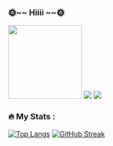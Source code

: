 ### 🌞~~ Hiiii ~~🌞
<div id="header" >
  <img src="https://media.giphy.com/media/wKWxuUOcp9fdvckBty/giphy.gif" width="150"/>
   <img src="https://64.media.tumblr.com/5cb7e485bddd21f9b934794810de574f/a7cbbd880695e3c2-39/s640x960/c2eddeedbbc7cd91af0c2ea0e164ab4c94d65545.gif"/>
   <img src="https://64.media.tumblr.com/e0137890409b2ef9feda3a8c4e7cfb37/e3979aa7c1c3c602-eb/s1280x1920/de2ef085bb5f4ef5f1a5cde4a8c4b04fb3301aed.gif"/>
</div>

### :fire: My Stats :

[![Top Langs](https://github-readme-stats.vercel.app/api/top-langs/?username=Ryu-ko&theme=tokyonight)](https://github.com/anuraghazra/github-readme-stats)
[![GitHub Streak](https://github-readme-streak-stats.herokuapp.com?user=Ryu-ko&theme=tokyonight_duo)](https://git.io/streak-stats)

